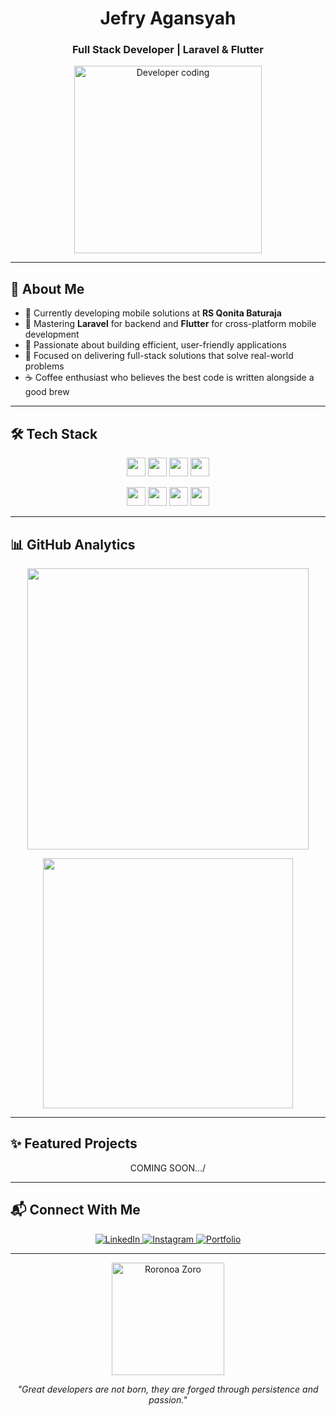 <h1 align="center">Jefry Agansyah</h1>
<h3 align="center">Full Stack Developer | Laravel & Flutter </h3>

<p align="center">
  <img src="https://media.giphy.com/media/qgQUggAC3Pfv687qPC/giphy.gif" width="300" alt="Developer coding" />
</p>

---

## 💫 About Me

- 🚀 Currently developing mobile solutions at **RS Qonita Baturaja**
- 🌱 Mastering **Laravel** for backend and **Flutter** for cross-platform mobile development
- 💼 Passionate about building efficient, user-friendly applications
- 🎯 Focused on delivering full-stack solutions that solve real-world problems
- ☕ Coffee enthusiast who believes the best code is written alongside a good brew

---

## 🛠️ Tech Stack

<p align="center">
  <img src="https://img.shields.io/badge/Laravel-FF2D20?style=flat-square&logo=laravel&logoColor=white" height="30"/>
  <img src="https://img.shields.io/badge/Flutter-02569B?style=flat-square&logo=flutter&logoColor=white" height="30"/>
  <img src="https://img.shields.io/badge/PHP-777BB4?style=flat-square&logo=php&logoColor=white" height="30"/>
  <img src="https://img.shields.io/badge/Dart-0175C2?style=flat-square&logo=dart&logoColor=white" height="30"/>
</p>
<p align="center">
  <img src="https://img.shields.io/badge/HTML5-E34F26?style=flat-square&logo=html5&logoColor=white" height="30"/>
  <img src="https://img.shields.io/badge/CSS3-1572B6?style=flat-square&logo=css3&logoColor=white" height="30"/>
  <img src="https://img.shields.io/badge/JavaScript-F7DF1E?style=flat-square&logo=javascript&logoColor=black" height="30"/>
  <img src="https://img.shields.io/badge/Git-F05032?style=flat-square&logo=git&logoColor=white" height="30"/>
</p>

---

## 📊 GitHub Analytics

<p align="center">
  <img src="https://github-readme-stats.vercel.app/api?username=BangJepp56&show_icons=true&theme=tokyonight&hide_border=true" width="450"/>
</p>
<p align="center">
  <img src="https://github-readme-stats.vercel.app/api/top-langs/?username=BangJepp56&layout=compact&theme=tokyonight&hide_border=true" width="400"/>
</p>

---

## ✨ Featured Projects

<p align="center">COMING SOON.../</p>

---

## 📬 Connect With Me

<p align="center">
  <a href="https://www.linkedin.com/in/m-jefri-agiansyah-684183312">
    <img src="https://img.shields.io/badge/LinkedIn-0077B5?style=for-the-badge&logo=linkedin&logoColor=white" alt="LinkedIn"/>
  </a>
  <a href="https://instagram.com/bangjepp_ea">
    <img src="https://img.shields.io/badge/Instagram-E4405F?style=for-the-badge&logo=instagram&logoColor=white" alt="Instagram"/>
  </a>
  <a href="#portfolio">
    <img src="https://img.shields.io/badge/Portfolio-000000?style=for-the-badge&logo=About.me&logoColor=white" alt="Portfolio"/>
  </a>
</p>

---

<p align="center">
  <img src="https://media.giphy.com/media/8pzzC73HBeKmQ/giphy.gif" width="180" alt="Roronoa Zoro" />
</p>

<p align="center">
  <i>"Great developers are not born, they are forged through persistence and passion."</i>
</p>
